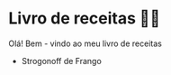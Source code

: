 # Livro de receitas :woman_cook:

Olá! Bem - vindo ao meu livro de receitas

- Strogonoff de Frango

  